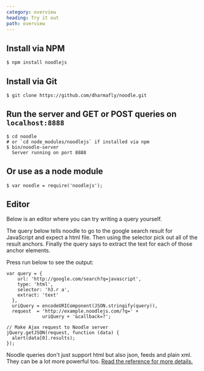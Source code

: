 ```yaml
---
category: overview
heading: Try it out
path: overview
---
```


## Install via NPM

    $ npm install noodlejs

## Install via Git

    $ git clone https://github.com/dharmafly/noodle.git

## Run the server and GET or POST queries on `localhost:8888`

    $ cd noodle
    # or `cd node_modules/noodlejs` if installed via npm
    $ bin/noodle-server
      Server running on port 8888

## Or use as a node module

    $ var noodle = require('noodlejs');


## Editor

Below is an editor where you can try writing a query yourself.

The query below tells noodle to go to the google search result for 
JavaScript and expect a html file. Then using the selector pick out 
all of the result anchors. Finally the query says to extract the 
text for each of those anchor elements.

Press run below to see the output:

    var query = {
        url: 'http://google.com/search?q=javascript',
        type: 'html',
        selector: 'h3.r a',
        extract: 'text'
      },
      uriQuery = encodeURIComponent(JSON.stringify(query)),
      request  = 'http://example.noodlejs.com/?q=' +
                 uriQuery + '&callback=?';

    // Make Ajax request to Noodle server
    jQuery.getJSON(request, function (data) {
      alert(data[0].results);
    });

Noodle queries don't just support html but also json, feeds and plain xml. They can be a lot more powerful too. 
[Read the reference for more details.](http://noodlejs.com/reference)
